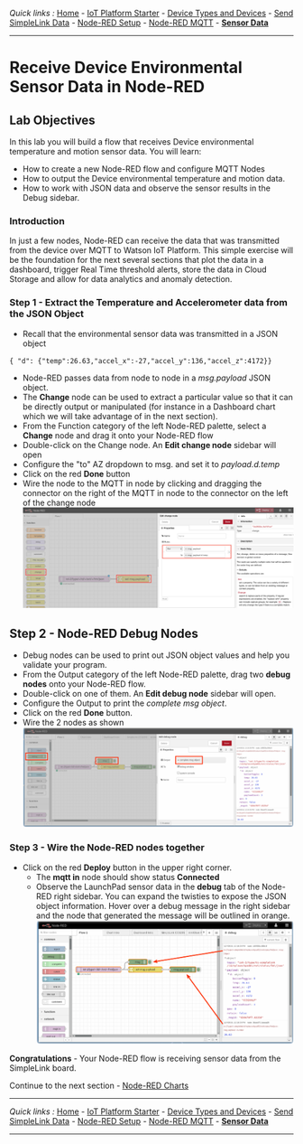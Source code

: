 *Quick links :*
[Home](/README.md) - [IoT Platform Starter](CREATEIOTP.md) - [Device Types and Devices](SIMPLELINKDEVICE.md) - [Send SimpleLink Data](SENDCC3235.md) - [Node-RED Setup](NODERED.md) - [Node-RED MQTT](MQTTCONFIG.md) - [**Sensor Data**](SIMPLELINKIOTDATA.md)
***

# Receive Device Environmental Sensor Data in Node-RED

## Lab Objectives

In this lab you will build a flow that receives Device environmental temperature and motion sensor data.  You will learn:

- How to create a new Node-RED flow and configure MQTT Nodes
- How to output the Device environmental temperature and motion data.
- How to work with JSON data and observe the sensor results in the Debug sidebar.

### Introduction

In just a few nodes, Node-RED can receive the data that was transmitted from the device over MQTT to Watson IoT Platform.  This simple exercise will be the foundation for the next several sections that plot the data in a dashboard, trigger Real Time threshold alerts, store the data in Cloud Storage and allow for data analytics and anomaly detection.

### Step 1 - Extract the Temperature and Accelerometer data from the JSON Object

- Recall that the environmental sensor data was transmitted in a JSON object

 ```
 { "d": {"temp":26.63,"accel_x":-27,"accel_y":136,"accel_z":4172}}
 ```

- Node-RED passes data from node to node in a *msg.payload* JSON object.
- The **Change** node can be used to extract a particular value so that it can be directly output or manipulated (for instance in a Dashboard chart which we will take advantage of in the next section).
- From the Function category of the left Node-RED palette, select a **Change** node and drag it onto your Node-RED flow
- Double-click on the Change node. An **Edit change node** sidebar will open
- Configure the "to" AZ dropdown to msg. and set it to *payload.d.temp*
- Click on the red **Done** button
- Wire the node to the MQTT in node by clicking and dragging the connector on the right of the MQTT in node to the connector on the left of the change node
 ![Receive Sensor Data](/screenshots/mqtt-ReceiveSensorData-Change-Node.png)

## Step 2 - Node-RED Debug Nodes

- Debug nodes can be used to print out JSON object values and help you validate your program.
- From the Output category of the left Node-RED palette, drag two **debug nodes** onto your Node-RED flow.
- Double-click on one of them. An **Edit debug node** sidebar will open.
- Configure the Output to print the *complete msg object*.
- Click on the red **Done** button.
- Wire the 2 nodes as shown
 ![Receive Sensor Data](/screenshots/mqtt-ReceiveSensorData-Debug-Node.png)

### Step 3 - Wire the Node-RED nodes together

- Click on the red **Deploy** button in the upper right corner.
  - The **mqtt in** node should show status **Connected**
  - Observe the LaunchPad sensor data in the **debug** tab of the Node-RED right sidebar.  You can expand the twisties to expose the JSON object information. Hover over a debug message in the right sidebar and the node that generated the message will be outlined in orange.
  ![Receive Sensor Data](/screenshots/mqtt-ReceiveSensorData-Deploy.png)

**Congratulations** - Your Node-RED flow is receiving sensor data from the SimpleLink board.

Continue to the next section - [Node-RED Charts](/part3/DASHBOARD.md)
***
*Quick links :*
[Home](/README.md) - [IoT Platform Starter](CREATEIOTP.md) - [Device Types and Devices](SIMPLELINKDEVICE.md) - [Send SimpleLink Data](SENDCC3235.md) - [Node-RED Setup](NODERED.md) - [Node-RED MQTT](MQTTCONFIG.md) - [**Sensor Data**](SIMPLELINKIOTDATA.md)
***
